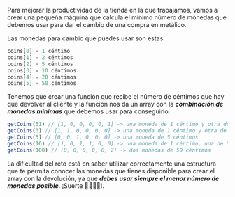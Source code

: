 Para mejorar la productividad de la tienda en la que trabajamos, vamos a crear una pequeña máquina que calcula el mínimo número de monedas que debemos usar para dar el cambio de una compra en metálico.

Las monedas para cambio que puedes usar son estas:

```js
coins[0] = 1 céntimo
coins[1] = 2 céntimos
coins[2] = 5 céntimos
coins[3] = 10 céntimos
coins[4] = 20 céntimos
coins[5] = 50 céntimos
```

Tenemos que crear una función que recibe el número de céntimos que hay que devolver al cliente y la función nos da un array con la ***combinación de monedas mínimas*** que debemos usar para conseguirlo.

```js
getCoins(51) // [1, 0, 0, 0, 0, 1] -> una moneda de 1 céntimo y otra de 50 céntimos
getCoins(3) // [1, 1, 0, 0, 0, 0] -> una moneda de 1 céntimo y otra de 2
getCoins(5) // [0, 0, 1, 0, 0, 0] -> una moneda de 5 céntimos
getCoins(16) // [1, 0, 1, 1, 0, 0] -> una moneda de 1 céntimo, una de 5 y una de 10
getCoins(100) // [0, 0, 0, 0, 0, 2] -> dos monedas de 50 céntimos
```

La dificultad del reto está en saber utilizar correctamente una estructura que te permita conocer las monedas que tienes disponible para crear el array con la devolución, ya que ***debes usar siempre el menor número de monedas posible***. ¡Suerte 👩‍💻👨‍💻!.